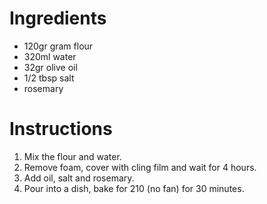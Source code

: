# Ingredients

- 120gr gram flour
- 320ml water
- 32gr olive oil
- 1/2 tbsp salt
- rosemary

# Instructions

1. Mix the flour and water.
2. Remove foam, cover with cling film and wait for 4 hours.
3. Add oil, salt and rosemary.
4. Pour into a dish, bake for 210 (no fan) for 30 minutes.
